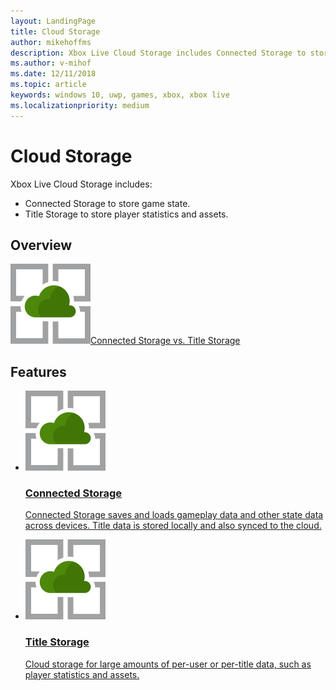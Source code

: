 ```yaml
---
layout: LandingPage
title: Cloud Storage
author: mikehoffms
description: Xbox Live Cloud Storage includes Connected Storage to store game state, and Title Storage to store player statistics and assets.
ms.author: v-mihof
ms.date: 12/11/2018
ms.topic: article
keywords: windows 10, uwp, games, xbox, xbox live
ms.localizationpriority: medium
---
```


<h1>Cloud Storage</h1>

<p>
    Xbox Live Cloud Storage includes:
</p>
<ul>
    <li>
        Connected Storage to store game state.
    </li>
    <li>
        Title Storage to store player statistics and assets.
    </li>
</ul>


<h2>Overview</h2>

<div class="ico48Case halfStack">
    <div class="ico48Link"><a href="connected-storage-vs-title-storage.md"><img src="../images/common/xbl_storage_platform.svg" alt="cloud storage gaming icon"><span>Connected Storage vs. Title Storage</span></a></div>
</div>

<h2>Features</h2>
<ul class="cardsF panelContent cols cols2">
    <li>
        <a href="connected-storage/connected-storage.md">
        <div class="cardSize">
            <div class="cardPadding">
                <div class="card">
                    <div class="cardImageOuter">
                        <div class="cardImage">
                            <img src="../images/common/xbl_storage_platform.svg" alt="cloud storage gaming icon" alt="Social features" />
                        </div>
                    </div>
                    <div class="cardText">
                        <h3>Connected Storage</h3>
                        <p>Connected Storage saves and loads gameplay data and other state data across devices. Title data is stored locally and also synced to the cloud.</p>
                    </div>
                </div>
            </div>
        </div>
        </a>
    </li>
    <li>
        <a href="xbox-live-title-storage/xbl-title-storage.md">
        <div class="cardSize">
            <div class="cardPadding">
                <div class="card">
                    <div class="cardImageOuter">
                        <div class="cardImage">
                            <img src="../images/common/xbl_storage_platform.svg" alt="cloud storage gaming icon" alt="Social features" />
                        </div>
                    </div>
                    <div class="cardText">
                        <h3>Title Storage</h3>
                        <p>Cloud storage for large amounts of per-user or per-title data, such as player statistics and assets.</p>
                    </div>
                </div>
            </div>
        </div>
        </a>
    </li>
</ul>
